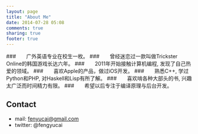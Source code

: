```yaml
---
layout: page
title: "About Me"
date: 2014-07-28 05:08
comments: true
sharing: true
footer: true
---
```


###　　广外英语专业在校生一枚。
###　　曾经迷恋过一款叫做Trickster Online的韩国游戏长达六年。
###　　2011年开始接触计算机编程, 发现了自己热爱的领域。
###　　喜欢Apple的产品，做过iOS开发。
###　　熟悉C++, 学过Python和PHP, 对Haskell和Lisp有所了解。
###　　喜欢啃各种大部头的书, 兴趣太广泛而时间精力有限。
###　　希望以后专注于编译原理与后台开发。
 
## Contact
* mail: fenyucai@gmail.com
* twitter: @fengyucai


